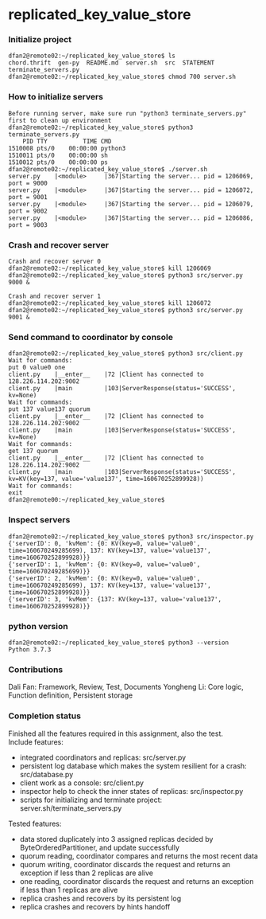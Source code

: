 # replicated_key_value_store

### Initialize project
```text
dfan2@remote02:~/replicated_key_value_store$ ls
chord.thrift  gen-py  README.md  server.sh  src  STATEMENT  terminate_servers.py
dfan2@remote02:~/replicated_key_value_store$ chmod 700 server.sh
```

### How to initialize servers
```text
Before running server, make sure run "python3 terminate_servers.py" first to clean up environment
dfan2@remote02:~/replicated_key_value_store$ python3 terminate_servers.py
    PID TTY          TIME CMD
1510008 pts/0    00:00:00 python3
1510011 pts/0    00:00:00 sh
1510012 pts/0    00:00:00 ps
dfan2@remote02:~/replicated_key_value_store$ ./server.sh
server.py    |<module>     |367|Starting the server... pid = 1206069, port = 9000
server.py    |<module>     |367|Starting the server... pid = 1206072, port = 9001
server.py    |<module>     |367|Starting the server... pid = 1206079, port = 9002
server.py    |<module>     |367|Starting the server... pid = 1206086, port = 9003
```

### Crash and recover server
```text
Crash and recover server 0
dfan2@remote02:~/replicated_key_value_store$ kill 1206069
dfan2@remote02:~/replicated_key_value_store$ python3 src/server.py 9000 &

Crash and recover server 1
dfan2@remote02:~/replicated_key_value_store$ kill 1206072
dfan2@remote02:~/replicated_key_value_store$ python3 src/server.py 9001 &
```

### Send command to coordinator by console
```text
dfan2@remote02:~/replicated_key_value_store$ python3 src/client.py
Wait for commands:
put 0 value0 one
client.py    |__enter__    |72 |Client has connected to 128.226.114.202:9002
client.py    |main         |103|ServerResponse(status='SUCCESS', kv=None)
Wait for commands:
put 137 value137 quorum
client.py    |__enter__    |72 |Client has connected to 128.226.114.202:9002
client.py    |main         |103|ServerResponse(status='SUCCESS', kv=None)
Wait for commands:
get 137 quorum
client.py    |__enter__    |72 |Client has connected to 128.226.114.202:9002
client.py    |main         |103|ServerResponse(status='SUCCESS', kv=KV(key=137, value='value137', time=160670252899928))
Wait for commands:
exit
dfan2@remote00:~/replicated_key_value_store$
```


### Inspect servers
```text
dfan2@remote02:~/replicated_key_value_store$ python3 src/inspector.py
{'serverID': 0, 'kvMem': {0: KV(key=0, value='value0', time=160670249285699), 137: KV(key=137, value='value137', time=160670252899928)}}
{'serverID': 1, 'kvMem': {0: KV(key=0, value='value0', time=160670249285699)}}
{'serverID': 2, 'kvMem': {0: KV(key=0, value='value0', time=160670249285699), 137: KV(key=137, value='value137', time=160670252899928)}}
{'serverID': 3, 'kvMem': {137: KV(key=137, value='value137', time=160670252899928)}}
```

### python version
```text
dfan2@remote02:~/replicated_key_value_store$ python3 --version
Python 3.7.3
```


### Contributions
Dali Fan: Framework, Review, Test, Documents
Yongheng Li: Core logic, Function definition, Persistent storage


### Completion status
Finished all the features required in this assignment, also the test.  
Include features:
 - integrated coordinators and replicas: src/server.py
 - persistent log database which makes the system resilient for a crash: src/database.py
 - client work as a console: src/client.py
 - inspector help to check the inner states of replicas: src/inspector.py
 - scripts for initializing and terminate project: server.sh/terminate_servers.py

Tested features:  
 - data stored duplicately into 3 assigned replicas decided by ByteOrderedPartitioner, and update successfully
 - quorum reading, coordinator compares and returns the most recent data
 - quorum writing, coordinator discards the request and returns an exception if less than 2 replicas are alive
 - one reading, coordinator discards the request and returns an exception if less than 1 replicas are alive
 - replica crashes and recovers by its persistent log
 - replica crashes and recovers by hints handoff
 